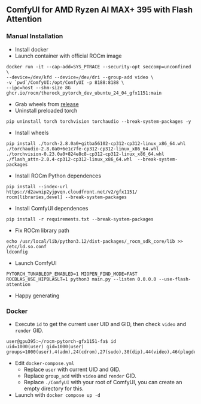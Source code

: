 ComfyUI for AMD Ryzen AI MAX+ 395 with Flash Attention
---

### Manual Installation
* Install docker
* Launch container with official ROCm image
```
docker run -it --cap-add=SYS_PTRACE --security-opt seccomp=unconfined \
--device=/dev/kfd --device=/dev/dri --group-add video \
-v `pwd`/ComfyUI:/opt/ComfyUI -p 8188:8188 \
--ipc=host --shm-size 8G ghcr.io/rocm/therock_pytorch_dev_ubuntu_24_04_gfx1151:main
```
* Grab wheels from [release](https://github.com/pccr10001/rocm-pytorch-gfx1151/releases/tag/v2.8.0a0)
* Uninstall preloaded torch
```
pip uninstall torch torchvision torchaudio --break-system-packages -y
```
* Install wheels
```
pip install ./torch-2.8.0a0+gitba56102-cp312-cp312-linux_x86_64.whl ./torchaudio-2.8.0a0+6e1c7fe-cp312-cp312-linux_x86_64.whl ./torchvision-0.23.0a0+824e8c8-cp312-cp312-linux_x86_64.whl  ./flash_attn-2.0.4-cp312-cp312-linux_x86_64.whl  --break-system-packages
```
* Install ROCm Python dependences
```
pip install --index-url https://d2awnip2yjpvqn.cloudfront.net/v2/gfx1151/ rocm[libraries,devel] --break-system-packages
```
* Install ComfyUI dependences
```
pip install -r requirements.txt --break-system-packages
```
* Fix ROCm library path
```
echo /usr/local/lib/python3.12/dist-packages/_rocm_sdk_core/lib >> /etc/ld.so.conf
ldconfig
```
* Launch ComfyUI
```
PYTORCH_TUNABLEOP_ENABLED=1 MIOPEN_FIND_MODE=FAST ROCBLAS_USE_HIPBLASLT=1 python3 main.py --listen 0.0.0.0 --use-flash-attention
```
* Happy generating

### Docker
* Execute `id` to get the current user UID and GID, then check `video` and `render` GID.
```
user@gpu395:~/rocm-pytorch-gfx1151-fa$ id
uid=1000(user) gid=1000(user) groups=1000(user),4(adm),24(cdrom),27(sudo),30(dip),44(video),46(plugdev),101(lxd),988(docker),993(render)
```
* Edit `docker-compose.yml`
  * Replace `user` with current UID and GID.
  * Replace `group_add` with `video` and `render` GID.
  * Replace `./ComfyUI` with your root of ComfyUI, you can create an empty directory for this.
* Launch with `docker compose up -d`
